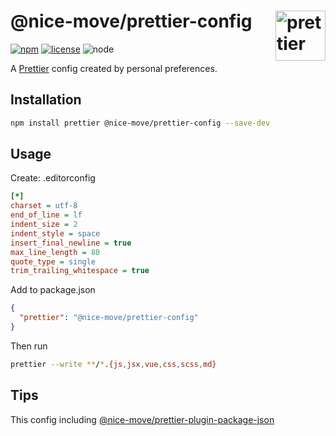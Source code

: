 # @nice-move/prettier-config [<img src="https://raw.githubusercontent.com/prettier/prettier-logo/master/images/prettier-icon-light.png" alt="prettier" height="80" align="right">][prettier]

[![npm][npm-badge]][npm-url]
[![license][license-badge]][github-url]
![node][node-badge]

A [Prettier] config created by personal preferences.

## Installation

```bash
npm install prettier @nice-move/prettier-config --save-dev
```

## Usage

Create: .editorconfig

```ini
[*]
charset = utf-8
end_of_line = lf
indent_size = 2
indent_style = space
insert_final_newline = true
max_line_length = 80
quote_type = single
trim_trailing_whitespace = true
```

Add to package.json

```json
{
  "prettier": "@nice-move/prettier-config"
}
```

Then run

```bash
prettier --write **/*.{js,jsx,vue,css,scss,md}
```

## Tips

This config including [@nice-move/prettier-plugin-package-json
](https://github.com/airkro/nice-move/tree/master/packages/prettier-plugin-package-json#readme)

[prettier]: https://prettier.io/
[npm-url]: https://www.npmjs.com/package/@nice-move/prettier-config
[npm-badge]: https://img.shields.io/npm/v/@nice-move/prettier-config.svg?style=flat-square&logo=npm
[github-url]: https://github.com/airkro/nice-move/tree/master/packages/prettier-config#readme
[node-badge]: https://img.shields.io/node/v/@nice-move/prettier-config.svg?style=flat-square&colorB=green&logo=node.js
[license-badge]: https://img.shields.io/npm/l/@nice-move/prettier-config.svg?style=flat-square&colorB=blue&logo=github
